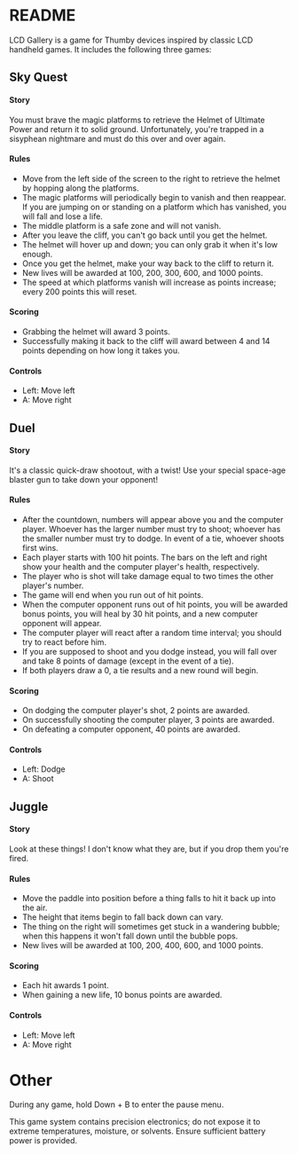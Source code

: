 # README

LCD Gallery is a game for Thumby devices inspired by classic LCD handheld games.
It includes the following three games:

## Sky Quest
#### Story
You must brave the magic platforms to retrieve the Helmet of Ultimate Power and return it to solid ground. Unfortunately, you're trapped in a sisyphean nightmare and must do this over and over again.
#### Rules
* Move from the left side of the screen to the right to retrieve the helmet by hopping along the platforms.
* The magic platforms will periodically begin to vanish and then reappear. If you are jumping on or standing on a platform which has vanished, you will fall and lose a life.
* The middle platform is a safe zone and will not vanish.
* After you leave the cliff, you can't go back until you get the helmet.
* The helmet will hover up and down; you can only grab it when it's low enough.
* Once you get the helmet, make your way back to the cliff to return it.
* New lives will be awarded at 100, 200, 300, 600, and 1000 points.
* The speed at which platforms vanish will increase as points increase; every 200 points this will reset.
#### Scoring
* Grabbing the helmet will award 3 points.
* Successfully making it back to the cliff will award between 4 and 14 points depending on how long it takes you.
#### Controls
- Left:	Move left
- A: Move right

## Duel
#### Story
It's a classic quick-draw shootout, with a twist! Use your special space-age blaster gun to take down your opponent!
#### Rules
* After the countdown, numbers will appear above you and the computer player. Whoever has the larger number must try to shoot; whoever has the smaller number must try to dodge. In event of a tie, whoever shoots first wins.
* Each player starts with 100 hit points. The bars on the left and right show your health and the computer player's health, respectively.
* The player who is shot will take damage equal to two times the other player's number.
* The game will end when you run out of hit points.
* When the computer opponent runs out of hit points, you will be awarded bonus points, you will heal by 30 hit points, and a new computer opponent will appear.
* The computer player will react after a random time interval; you should try to react before him.
* If you are supposed to shoot and you dodge instead, you will fall over and take 8 points of damage (except in the event of a tie).
* If both players draw a 0, a tie results and a new round will begin.

#### Scoring
* On dodging the computer player's shot, 2 points are awarded.
* On successfully shooting the computer player, 3 points are awarded.
* On defeating a computer opponent, 40 points are awarded.

#### Controls
- Left: Dodge
- A:  Shoot

## Juggle
#### Story
Look at these things! I don't know what they are, but if you drop them you're fired.
#### Rules
* Move the paddle into position before a thing falls to hit it back up into the air.
* The height that items begin to fall back down can vary.
* The thing on the right will sometimes get stuck in a wandering bubble; when this happens it won't fall down until the bubble pops.
* New lives will be awarded at 100, 200, 400, 600, and 1000 points.
#### Scoring
* Each hit awards 1 point.
* When gaining a new life, 10 bonus points are awarded.
#### Controls
- Left: Move left
- A: Move right

# Other
During any game, hold Down + B to enter the pause menu.

This game system contains precision electronics; do not expose it to extreme temperatures, moisture, or solvents. Ensure sufficient battery power is provided.